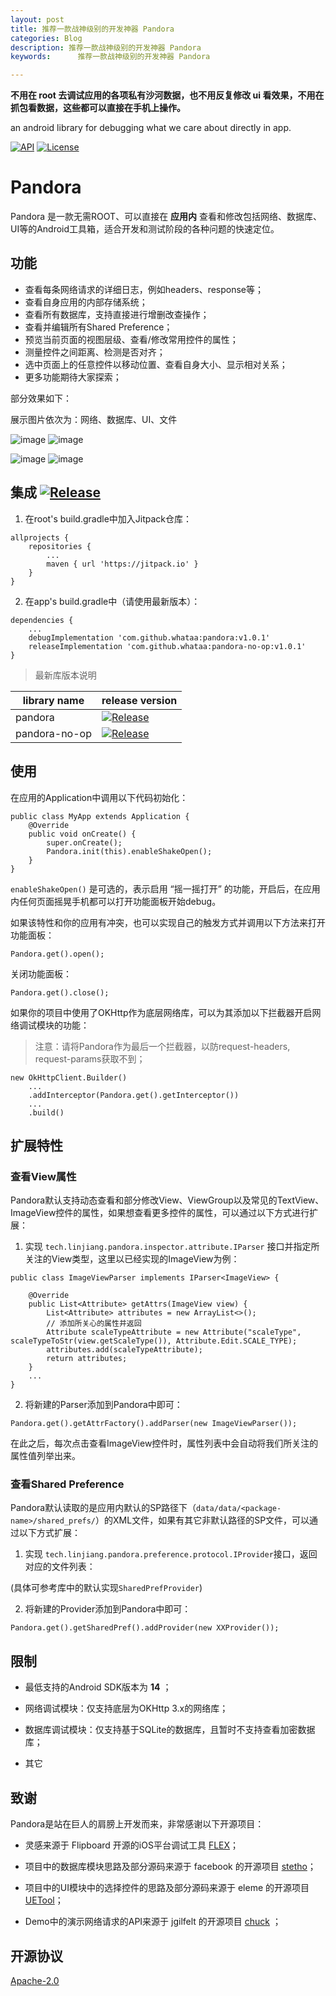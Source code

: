 ```yaml
---
layout: post
title: 推荐一款战神级别的开发神器 Pandora
categories: Blog
description: 推荐一款战神级别的开发神器 Pandora
keywords:      推荐一款战神级别的开发神器 Pandora

---
```


**不用在 root 去调试应用的各项私有沙河数据，也不用反复修改 ui 看效果，不用在抓包看数据，这些都可以直接在手机上操作。**

an android library for debugging what we care about directly in app.

 [![API](https://img.shields.io/badge/API-14%2B-brightgreen.svg?style=flat)](https://android-arsenal.com/api?level=14)  [![License](https://img.shields.io/badge/license-Apache%202.0-blue.svg)](https://github.com/whataa/pandora-no-op/blob/master/LICENSE)

# Pandora

Pandora 是一款无需ROOT、可以直接在 **应用内** 查看和修改包括网络、数据库、UI等的Android工具箱，适合开发和测试阶段的各种问题的快速定位。

## 功能
- 查看每条网络请求的详细日志，例如headers、response等；
- 查看自身应用的内部存储系统；
- 查看所有数据库，支持直接进行增删改查操作；
- 查看并编辑所有Shared Preference；
- 预览当前页面的视图层级、查看/修改常用控件的属性；
- 测量控件之间距离、检测是否对齐；
- 选中页面上的任意控件以移动位置、查看自身大小、显示相对关系；
- 更多功能期待大家探索；

部分效果如下：

展示图片依次为：网络、数据库、UI、文件

![image](https://note.youdao.com/yws/api/personal/file/WEB5d90fab5127f1cf2664a976380a89418?method=download&shareKey=a9f6caf76cc9abef7d17271b435ca030) ![image](https://note.youdao.com/yws/api/personal/file/WEB681b1401d6f40a7dcdf480b2aff33bef?method=download&shareKey=9e2596df7e42fad75ee3f4fe99766814)

![image](https://note.youdao.com/yws/api/personal/file/WEB46cceded39144f21327bbc113938eb42?method=download&shareKey=6a7a0a7e863a4c75a5f62fcd62d5092a) ![image](https://note.youdao.com/yws/api/personal/file/WEB710b73c107e189afab614b00428b4f7a?method=download&shareKey=d53c1f09302225d6aa293ae023f40d13)






 
## 集成 [![Release](https://jitpack.io/v/whataa/pandora.svg)](https://jitpack.io/#whataa/pandora)

1. 在root's build.gradle中加入Jitpack仓库：
```
allprojects {
    repositories {
        ...
        maven { url 'https://jitpack.io' }
    }
}
```
2. 在app's build.gradle中（请使用最新版本）：
```
dependencies {
    ...
    debugImplementation 'com.github.whataa:pandora:v1.0.1'
    releaseImplementation 'com.github.whataa:pandora-no-op:v1.0.1'
}  
```

> 最新库版本说明

library name | release version
---|---
pandora | [![Release](https://jitpack.io/v/whataa/pandora.svg)](https://jitpack.io/#whataa/pandora)
pandora-no-op | [![Release](https://jitpack.io/v/whataa/pandora-no-op.svg)](https://jitpack.io/#whataa/pandora-no-op)

## 使用

在应用的Application中调用以下代码初始化：

```
public class MyApp extends Application {
    @Override
    public void onCreate() {
        super.onCreate();
        Pandora.init(this).enableShakeOpen();
    }
}
```
`enableShakeOpen()` 是可选的，表示启用 “摇一摇打开” 的功能，开启后，在应用内任何页面摇晃手机都可以打开功能面板开始debug。  

如果该特性和你的应用有冲突，也可以实现自己的触发方式并调用以下方法来打开功能面板：

```
Pandora.get().open();
```

关闭功能面板：

```
Pandora.get().close();
```

如果你的项目中使用了OKHttp作为底层网络库，可以为其添加以下拦截器开启网络调试模块的功能：

> 注意：请将Pandora作为最后一个拦截器，以防request-headers, request-params获取不到；

```
new OkHttpClient.Builder()
    ...
    .addInterceptor(Pandora.get().getInterceptor())
    ...
    .build()
```

## 扩展特性

### 查看View属性
Pandora默认支持动态查看和部分修改View、ViewGroup以及常见的TextView、ImageView控件的属性，如果想查看更多控件的属性，可以通过以下方式进行扩展：

1. 实现 `tech.linjiang.pandora.inspector.attribute.IParser` 接口并指定所关注的View类型，这里以已经实现的ImageView为例：
```
public class ImageViewParser implements IParser<ImageView> {

    @Override
    public List<Attribute> getAttrs(ImageView view) {
        List<Attribute> attributes = new ArrayList<>();
        // 添加所关心的属性并返回
        Attribute scaleTypeAttribute = new Attribute("scaleType", scaleTypeToStr(view.getScaleType()), Attribute.Edit.SCALE_TYPE);
        attributes.add(scaleTypeAttribute);
        return attributes;
    }
    ...
}
```
2. 将新建的Parser添加到Pandora中即可：
```
Pandora.get().getAttrFactory().addParser(new ImageViewParser());
```
在此之后，每次点击查看ImageView控件时，属性列表中会自动将我们所关注的属性值列举出来。

### 查看Shared Preference
Pandora默认读取的是应用内默认的SP路径下（`data/data/<package-name>/shared_prefs/`）的XML文件，如果有其它非默认路径的SP文件，可以通过以下方式扩展：
1. 实现 `tech.linjiang.pandora.preference.protocol.IProvider`接口，返回对应的文件列表： 

(具体可参考库中的默认实现`SharedPrefProvider`)

2. 将新建的Provider添加到Pandora中即可：
```
Pandora.get().getSharedPref().addProvider(new XXProvider());
```



## 限制

- 最低支持的Android SDK版本为 **14** ；

- 网络调试模块：仅支持底层为OKHttp 3.x的网络库；

- 数据库调试模块：仅支持基于SQLite的数据库，且暂时不支持查看加密数据库；

- 其它

## 致谢

Pandora是站在巨人的肩膀上开发而来，非常感谢以下开源项目：

- 灵感来源于 Flipboard 开源的iOS平台调试工具 [FLEX](https://github.com/Flipboard/FLEX)；

- 项目中的数据库模块思路及部分源码来源于 facebook 的开源项目 [stetho](https://github.com/facebook/stetho)；

- 项目中的UI模块中的选择控件的思路及部分源码来源于 eleme 的开源项目 [UETool](https://github.com/eleme/UETool)；

- Demo中的演示网络请求的API来源于 jgilfelt 的开源项目 [chuck](https://github.com/jgilfelt/chuck) ；

## 开源协议
[Apache-2.0](https://opensource.org/licenses/Apache-2.0)

